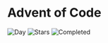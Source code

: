 # Advent of Code

![Day](https://img.shields.io/badge/day%20📅-6-blue) ![Stars](https://img.shields.io/badge/stars%20⭐-9-yellow) ![Completed](https://img.shields.io/badge/days%20completed-4-red)
